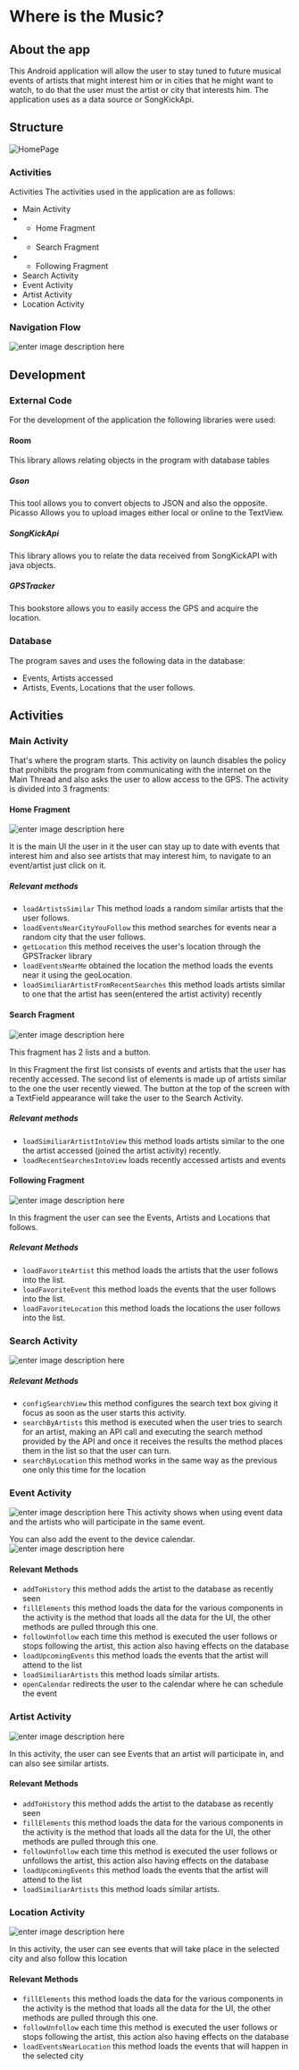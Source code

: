 # Where is the Music?

## About the app

This Android application will allow the user to stay tuned to future musical events of artists that might interest him or in cities that he might want to watch, to do that the user must the artist or city that interests him.
The application uses as a data source or SongKickApi.

## Structure

![HomePage](https://github.com/wsalvaterra-ua/EventsFinder/blob/master/Photos/Screenshot_2022-06-29-16-18-39-46_deceeed0c1ece1f88ef7a10e86bf50a6.jpg?raw=true)

### Activities

Activities
The activities used in the application are as follows:

 - Main Activity
- - Home Fragment
- - Search Fragment
- - Following Fragment
- Search Activity
- Event Activity
- Artist Activity
- Location Activity

### Navigation Flow
![enter image description here](https://github.com/wsalvaterra-ua/EventsFinder/blob/master/Photos/Untitled%20Diagram.jpg?raw=true)

## Development
### External Code
For the development of the application the following libraries were used:
#### Room
This library allows relating objects in the program with database tables
##### Gson
This tool allows you to convert objects to JSON and also the opposite.
Picasso
Allows you to upload images either local or online to the TextView.
##### SongKickApi
This library allows you to relate the data received from SongKickAPI with java objects.
##### GPSTracker
This bookstore allows you to easily access the GPS and acquire the location.
### Database
The program saves and uses the following data in the database:
- Events, Artists accessed
- Artists, Events, Locations that the user follows.
## Activities

### Main Activity
That's where the program starts.
This activity on launch disables the policy that prohibits the program from communicating with the internet on the Main Thread and also asks the user to allow access to the GPS.
The activity is divided into 3 fragments:
#### Home Fragment
![enter image description here](https://github.com/wsalvaterra-ua/EventsFinder/blob/master/Photos/Screenshot_2022-06-29-17-01-04-26_deceeed0c1ece1f88ef7a10e86bf50a6.jpg?raw=true)

It is the main UI the user in it the user can stay up to date with events that interest him and also see artists that may interest him, to navigate to an event/artist just click on it.
##### Relevant methods
- `loadArtistsSimilar` This method loads a random similar artists that the user follows.
- `loadEventsNearCityYouFollow` this method searches for events near a random city that the user follows.
- `getLocation` this method receives the user's location through the GPSTracker library
- `loadEventsNearMe` obtained the location the method loads the events near it using the geoLocation.
- `loadSimiliarArtistFromRecentSearches` this method loads artists similar to one that the artist has seen(entered the artist activity) recently

#### Search Fragment

![enter image description here](https://github.com/wsalvaterra-ua/EventsFinder/blob/master/Photos/Screenshot_2022-06-29-17-01-08-48_deceeed0c1ece1f88ef7a10e86bf50a6.jpg?raw=true)

This fragment has 2 lists and a button.

In this Fragment the first list consists of events and artists that the user has recently accessed.
The second list of elements is made up of artists similar to the one the user recently viewed.
The button at the top of the screen with a TextField appearance will take the user to the Search Activity.

##### Relevant methods
-  `loadSimiliarArtistIntoView` this method loads artists similar to the one the artist accessed (joined the artist activity) recently.
- `loadRecentSearchesIntoView` loads recently accessed artists and events
#### Following Fragment
![enter image description here](https://github.com/wsalvaterra-ua/EventsFinder/blob/master/Photos/Screenshot_2022-06-29-17-01-14-24_deceeed0c1ece1f88ef7a10e86bf50a6.jpg?raw=true)

In this fragment the user can see the Events, Artists and Locations that follows.
##### Relevant Methods
- `loadFavoriteArtist` this method loads the artists that the user follows into the list.
- `loadFavoriteEvent` this method loads the events that the user follows into the list.
- `loadFavoriteLocation` this method loads the locations the user follows into the list.

### Search Activity

![enter image description here](https://github.com/wsalvaterra-ua/EventsFinder/blob/master/Photos/Screenshot_2022-06-29-18-25-11-00_deceeed0c1ece1f88ef7a10e86bf50a6.jpg?raw=true)

##### Relevant Methods
- `configSearchView` this method configures the search text box giving it focus as soon as the user starts this activity.
- `searchByArtists` this method is executed when the user tries to search for an artist, making an API call and executing the search method provided by the API and once it receives the results the method places them in the list so that the user can turn.
- `searchByLocation` this method works in the same way as the previous one only this time for the location
### Event Activity
![enter image description here](https://github.com/wsalvaterra-ua/EventsFinder/blob/master/Photos/Screenshot_2022-06-29-17-01-26-75_deceeed0c1ece1f88ef7a10e86bf50a6.jpg?raw=true)
This activity shows when using event data and the artists who will participate in the same event. 

You can also add the event to the device calendar.
![enter image description here](https://github.com/wsalvaterra-ua/EventsFinder/blob/master/Photos/Screenshot_2022-06-29-18-49-29-04_3481fdfaf807158df2e382fd7e3ae703.jpg?raw=true)

#### Relevant Methods
- `addToHistory` this method adds the artist to the database as recently seen
- `fillElements` this method loads the data for the various components in the activity is the method that loads all the data for the UI, the other methods are pulled through this one.
- `followUnfollow` each time this method is executed the user follows or stops following the artist, this action also having effects on the database
- `loadUpcomingEvents` this method loads the events that the artist will attend to the list
- `loadSimiliarArtists` this method loads similar artists.
- `openCalendar` redirects the user to the calendar where he can schedule the event


### Artist Activity
![enter image description here](https://github.com/wsalvaterra-ua/EventsFinder/blob/master/Photos/Screenshot_2022-06-29-18-37-00-86_deceeed0c1ece1f88ef7a10e86bf50a6.jpg?raw=true)

In this activity, the user can see Events that an artist will participate in, and can also see similar artists.
#### Relevant Methods
- `addToHistory` this method adds the artist to the database as recently seen
- `fillElements` this method loads the data for the various components in the activity is the method that loads all the data for the UI, the other methods are pulled through this one.
- `followUnfollow` each time this method is executed the user follows or unfollows the artist, this action also having effects on the database
- `loadUpcomingEvents` this method loads the events that the artist will attend to the list
- `loadSimiliarArtists` this method loads similar artists.

### Location Activity

![enter image description here](https://github.com/wsalvaterra-ua/EventsFinder/blob/master/Photos/Screenshot_2022-06-29-18-54-21-96_deceeed0c1ece1f88ef7a10e86bf50a6.jpg?raw=true)

In this activity, the user can see events that will take place in the selected city and also follow this location
#### Relevant Methods
- `fillElements` this method loads the data for the various components in the activity is the method that loads all the data for the UI, the other methods are pulled through this one.
- `followUnfollow` each time this method is executed the user follows or stops following the artist, this action also having effects on the database
- `loadEventsNearLocation` this method loads the events that will happen in the selected city

